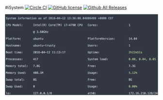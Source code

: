 #iSystem
[![Circle CI](https://circleci.com/gh/codebear4/sysinfo.svg?style=svg)](https://circleci.com/gh/codebear4/sysinfo)
[![GitHub license](https://img.shields.io/github/license/codebear4/sysinfo.svg)]()
[![Github All Releases](https://img.shields.io/github/downloads/codebear4/sysinfo/total.svg)](https://github.com/codebear4/sysinfo/releases)


![ScreenShot](/screenshots/iSystem.png)

